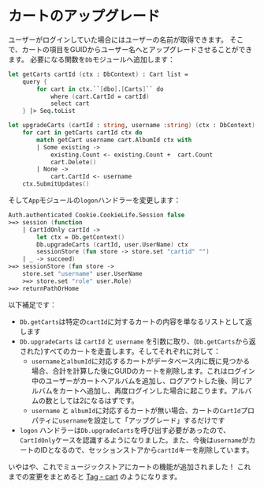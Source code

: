 # カートのアップグレード

ユーザーがログインしていた場合にはユーザーの名前が取得できます。
そこで、カートの項目をGUIDからユーザー名へとアップグレードさせることができます。
必要になる関数を`Db`モジュールへ追加します：

```fsharp
let getCarts cartId (ctx : DbContext) : Cart list =
    query {
        for cart in ctx.``[dbo].[Carts]`` do
            where (cart.CartId = cartId)
            select cart
    } |> Seq.toList
```

```fsharp
let upgradeCarts (cartId : string, username :string) (ctx : DbContext) =
    for cart in getCarts cartId ctx do
        match getCart username cart.AlbumId ctx with
        | Some existing ->
            existing.Count <- existing.Count +  cart.Count
            cart.Delete()
        | None ->
            cart.CartId <- username
    ctx.SubmitUpdates()
```

そして`App`モジュールの`logon`ハンドラーを変更します：

```fsharp
Auth.authenticated Cookie.CookieLife.Session false 
>=> session (function
    | CartIdOnly cartId ->
        let ctx = Db.getContext()
        Db.upgradeCarts (cartId, user.UserName) ctx
        sessionStore (fun store -> store.set "cartid" "")
    | _ -> succeed)
>=> sessionStore (fun store ->
    store.set "username" user.UserName
    >=> store.set "role" user.Role)
>=> returnPathOrHome
```

以下補足です：

- `Db.getCarts`は特定の`cartId`に対するカートの内容を単なるリストとして返します
- `Db.upgradeCarts` は `cartId` と `username` を引数に取り、(`Db.getCarts`から返された)すべてのカートを走査します。そしてそれぞれに対して：
    - `username`と`albumId`に対応するカートがデータベース内に既に見つかる場合、合計を計算した後にGUIDのカートを削除します。これはログイン中のユーザーがカートへアルバムを追加し、ログアウトした後、同じアルバムをカートへ追加し、再度ログインした場合に起こります。アルバムの数としては2になるはずです。
    - `username` と `albumId`に対応するカートが無い場合、カートの`CartId`プロパティに`username`を設定して「アップグレード」するだけです
- `logon` ハンドラーは`Db.upgradeCarts`を呼び出す必要があったので、`CartIdOnly`ケースを認識するようになりました。また、今後は`username`がカートのIDとなるので、セッションストアから`cartId`キーを削除しています。

いやはや、これでミュージックストアにカートの機能が追加されました！
これまでの変更をまとめると [Tag - cart](https://github.com/theimowski/SuaveMusicStore/tree/cart) のようになります。
